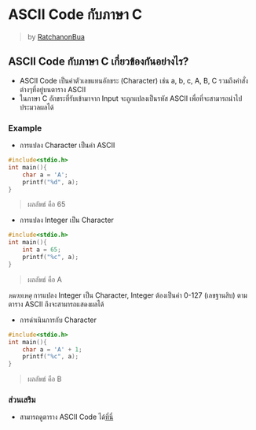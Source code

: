 # ASCII Code กับภาษา C #
> by [RatchanonBua](https://github.com/RatchanonBua)

## ASCII Code กับภาษา C เกี่ยวข้องกันอย่างไร? ##
-   ASCII Code เป็นค่าตัวเลขแทนอักขระ (Character) เช่น a, b, c, A, B, C รวมถึงคำสั่งต่างๆที่อยู่บนตาราง ASCII
-   ในภาษา C อักขระที่รับเข้ามาจาก Input จะถูกแปลงเป็นรหัส ASCII เพื่อที่จะสามารถนำไปประมวลผลได้

### Example ###
-   การแปลง Character เป็นค่า ASCII
```c
#include<stdio.h>
int main(){
    char a = 'A';
    printf("%d", a);
}
```
> ผลลัพธ์ คือ 65

-   การแปลง Integer เป็น Character
```c
#include<stdio.h>
int main(){
    int a = 65;
    printf("%c", a);
}
```
> ผลลัพธ์ คือ A

*หมายเหตุ* การแปลง Integer เป็น Character, Integer ต้องเป็นค่า 0-127 (เลขฐานสิบ) ตามตาราง ASCII ถึงจะสามารถแสดงผลได้

-   การดำเนินการกับ Character
```c
#include<stdio.h>
int main(){
    char a = 'A' + 1;
    printf("%c", a);
}
```
> ผลลัพธ์ คือ B

### ส่วนเสริม ###
-   สามารถดูตาราง ASCII Code ได้[ที่นี่](http://www.asciitable.com/)
